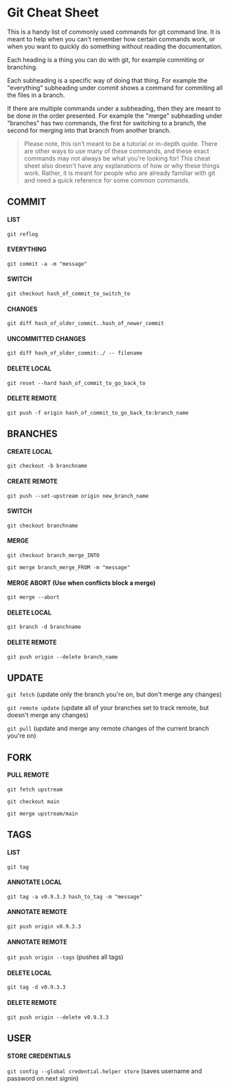 # Git Cheat Sheet
This is a handy list of commonly used commands for git command line. It is meant to help when you can't remember how certain commands work, or when you want to quickly do something without reading the documentation.

Each heading is a thing you can do with git, for example commiting or branching.

Each subheading is a specific way of doing that thing. For example the "everything" subheading under commit shows a command for commiting all the files in a branch.

If there are multiple commands under a subheading, then they are meant to be done in the order presented. For example the "merge" subheading under "branches" has two commands, the first for switching to a branch, the second for merging into that branch from another branch.

> Please note, this isn't meant to be a tutorial or in-depth quide. There are other ways to use many of these commands, and these exact commands may not always be what you're looking for! This cheat sheet also doesn't have any explanations of how or why these things work. Rather, it is meant for people who are already familiar with git and need a quick reference for some common commands.

## COMMIT
#### LIST
 `git reflog`

#### EVERYTHING
 `git commit -a -m "message"`

#### SWITCH
 `git checkout hash_of_commit_to_switch_to`

#### CHANGES
 `git diff hash_of_older_commit..hash_of_newer_commit`
 
#### UNCOMMITTED CHANGES
 `git diff hash_of_older_commit:./ -- filename`
		
#### DELETE LOCAL
 `git reset --hard hash_of_commit_to_go_back_to`
#### DELETE REMOTE
 `git push -f origin hash_of_commit_to_go_back_to:branch_name`

## BRANCHES
#### CREATE LOCAL
 `git checkout -b branchname`
 
#### CREATE REMOTE
 `git push --set-upstream origin new_branch_name`
		
#### SWITCH
 `git checkout branchname`
		
#### MERGE
 `git checkout branch_merge_INTO`
 
 `git merge branch_merge_FROM -m "message"`
 
#### MERGE ABORT (Use when conflicts block a merge)
 `git merge --abort`
		
#### DELETE LOCAL
 `git branch -d branchname`
 
#### DELETE REMOTE
 `git push origin --delete branch_name`
	
## UPDATE
 `git fetch` (update only the branch you're on, but don't merge any changes)
 
 `git remote update` (update all of your branches set to track remote, but doesn't merge any changes)
 
 `git pull` (update and merge any remote changes of the current branch you're on)

## FORK
#### PULL REMOTE
 `git fetch upstream`
 
 `git checkout main`
 
 `git merge upstream/main`
	
## TAGS
#### LIST
 `git tag`
	
#### ANNOTATE LOCAL
 `git tag -a v0.9.3.3 hash_to_tag -m "message"`
 
#### ANNOTATE REMOTE
 `git push origin v0.9.3.3`
 
#### ANNOTATE REMOTE
 `git push origin --tags` (pushes all tags)
	
#### DELETE LOCAL
 `git tag -d v0.9.3.3`
 
#### DELETE REMOTE
 `git push origin --delete v0.9.3.3`

## USER

#### STORE CREDENTIALS
 `git config --global credential.helper store` (saves username and password on next signin)